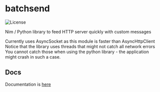 # batchsend
![License](https://img.shields.io/github/license/marcomq/batchsend)


Nim / Python library to feed HTTP server quickly with custom messages

Currently uses AsyncSocket as this module is faster than AsyncHttpClient
Notice that the library uses threads that might not catch all network errors
You cannot catch those when using the python library - the application might
crash in such a case.

## Docs

Documentation is [here](http://htmlpreview.github.io/?https://github.com/marcomq/batchsend/blob/main/docs/batchsend.html)
